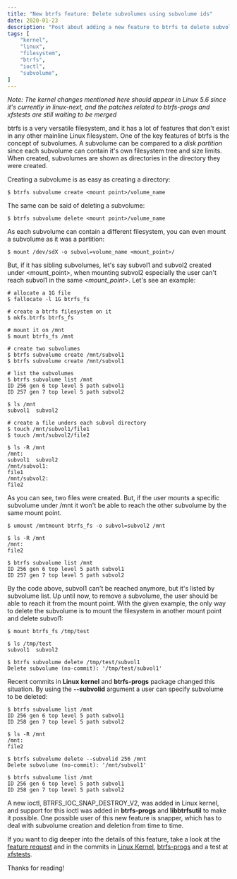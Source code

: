 ```yaml
---
title: "New btrfs feature: Delete subvolumes using subvolume ids"
date: 2020-01-23
description: "Post about adding a new feature to btrfs to delete subvolumes based in their id."
tags: [
    "kernel",
    "linux",
    "filesystem",
    "btrfs",
    "ioctl",
    "subvolume",
]
---
```


*Note: The kernel changes mentioned here should appear in Linux 5.6 since it's currently in linux-next, and the patches related to btrfs-progs and xfstests are still waiting to be merged*

btrfs is a very versatile filesystem, and it has a lot of features that don't exist in any other mainline Linux filesystem. One of the key features of btrfs is the concept of subvolumes. A subvolume can be compared to a *disk partition* since each subvolume can contain it's own filesystem tree and size limits. When created, subvolumes are shown as directories in the directory they were created.

Creating a subvolume is as easy as creating a directory:

`$ btrfs subvolume create <mount point>/volume_name`

The same can be said of deleting a subvolume:

`$ btrfs subvolume delete <mount point>/volume_name`

As each subvolume can contain a different filesystem, you can even mount a subvolume as it was a partition:

`$ mount /dev/sdX -o subvol=volume_name <mount_point>/`

But, if it has sibling subvolumes, let's say subvol1 and subvol2 created under <mount_point>, when mounting subvol2 especially the user can't reach subvol1 in the same *<mount_point>*. Let's see an example:

```
# allocate a 1G file
$ fallocate -l 1G btrfs_fs

# create a btrfs filesystem on it
$ mkfs.btrfs btrfs_fs

# mount it on /mnt
$ mount btrfs_fs /mnt

# create two subvolumes
$ btrfs subvolume create /mnt/subvol1
$ btrfs subvolume create /mnt/subvol1

# list the subvolumes
$ btrfs subvolume list /mnt
ID 256 gen 6 top level 5 path subvol1
ID 257 gen 7 top level 5 path subvol2

$ ls /mnt
subvol1  subvol2

# create a file unders each subvol directory
$ touch /mnt/subvol1/file1
$ touch /mnt/subvol2/file2

$ ls -R /mnt
/mnt:
subvol1  subvol2
/mnt/subvol1:
file1
/mnt/subvol2:
file2
```

As you can see, two files were created. But, if the user mounts a specific subvolume under /mnt it won't be able to reach the other subvolume by the same mount point.

```
$ umount /mntmount btrfs_fs -o subvol=subvol2 /mnt

$ ls -R /mnt
/mnt:
file2

$ btrfs subvolume list /mnt
ID 256 gen 6 top level 5 path subvol1
ID 257 gen 7 top level 5 path subvol2
```

By the code above, subvol1 can't be reached anymore, but it's listed by subvolume list. Up until now, to remove a subvolume, the user should be able to reach it from the mount point. With the given example, the only way to delete the subvolume is to mount the filesystem in another mount point and delete subvol1:

```
$ mount btrfs_fs /tmp/test

$ ls /tmp/test
subvol1  subvol2

$ btrfs subvolume delete /tmp/test/subvol1
Delete subvolume (no-commit): '/tmp/test/subvol1'
```

Recent commits in **Linux kernel** and **btrfs-progs** package changed this situation. By using the **\-\-subvolid** argument a user can specify subvolume to be deleted:

```
$ btrfs subvolume list /mnt
ID 256 gen 6 top level 5 path subvol1
ID 258 gen 7 top level 5 path subvol2

$ ls -R /mnt
/mnt:
file2

$ btrfs subvolume delete --subvolid 256 /mnt
Delete subvolume (no-commit): '/mnt/subvol1'

$ btrfs subvolume list /mnt
ID 256 gen 6 top level 5 path subvol1
ID 258 gen 7 top level 5 path subvol2
```

A new ioctl, BTRFS_IOC_SNAP_DESTROY_V2, was added in Linux kernel, and support for this ioctl was added in **btrfs-progs** and **libbtrfsutil** to make it possible. One possible user of this new feature is snapper, which has to deal with subvolume creation and deletion from time to time.

If you want to dig deeper into the details of this feature, take a look at the [feature request](https://github.com/kdave/btrfs-progs/issues/152) and in the commits in [Linux Kernel](https://git.kernel.org/pub/scm/linux/kernel/git/next/linux-next.git/commit/?id=4e40309dda975249cecb95deb337d47f1830e7b8), [btrfs-progs](https://github.com/kdave/btrfs-progs/commit/6e85994e8003266f036e55cbb14cb593f26c8c0a) and a test at [xfstests](https://git.kernel.org/pub/scm/fs/xfs/xfstests-dev.git/commit/?id=d116fe3774b9cc1c48723b6a710c55b2fa466799).

Thanks for reading!
